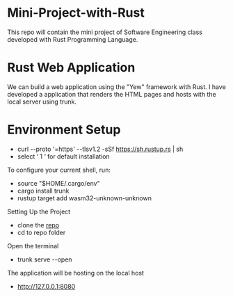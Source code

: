 # Mini-Project-with-Rust
This repo will contain the mini project of Software Engineering class developed with Rust Programming Language.

# Rust Web Application
We can build a web application using the "Yew" framework with Rust. I have developed a application that renders the HTML pages and hosts with the local server using trunk.

# Environment Setup
* curl --proto '=https' --tlsv1.2 -sSf https://sh.rustup.rs | sh
* select ‘ 1 ‘ for default installation

To configure your current shell, run:
* source "$HOME/.cargo/env"
* cargo install trunk
* rustup target add wasm32-unknown-unknown

Setting Up the Project
* clone the [repo](https://github.com/Sathvik-Chowdary-Veerapaneni/Mini-Project-with-Rust.git)
* cd to repo folder

Open the terminal
* trunk serve --open

The application will be hosting on the local host
* http://127.0.0.1:8080 
